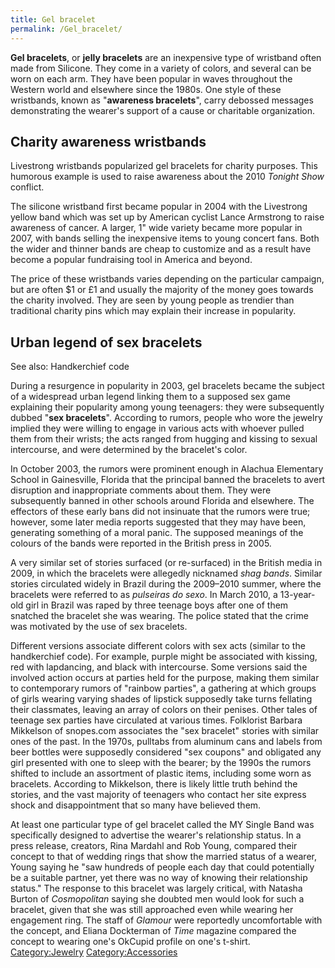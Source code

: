 ```yaml
---
title: Gel bracelet
permalink: /Gel_bracelet/
---
```


**Gel bracelets**, or **jelly bracelets** are an inexpensive type of
wristband often made from Silicone. They come in a variety of colors,
and several can be worn on each arm. They have been popular in waves
throughout the Western world and elsewhere since the 1980s. One style of
these wristbands, known as "**awareness bracelets**", carry debossed
messages demonstrating the wearer's support of a cause or charitable
organization.

## Charity awareness wristbands

Livestrong wristbands popularized gel bracelets for charity purposes.
This humorous example is used to raise awareness about the 2010 *Tonight
Show* conflict.

The silicone wristband first became popular in 2004 with the Livestrong
yellow band which was set up by American cyclist Lance Armstrong to
raise awareness of cancer. A larger, 1" wide variety became more popular
in 2007, with bands selling the inexpensive items to young concert fans.
Both the wider and thinner bands are cheap to customize and as a result
have become a popular fundraising tool in America and beyond.

The price of these wristbands varies depending on the particular
campaign, but are often $1 or £1 and usually the majority of the money
goes towards the charity involved. They are seen by young people as
trendier than traditional charity pins which may explain their increase
in popularity.

## Urban legend of sex bracelets

See also: Handkerchief code

During a resurgence in popularity in 2003, gel bracelets became the
subject of a widespread urban legend linking them to a supposed sex game
explaining their popularity among young teenagers: they were
subsequently dubbed "**sex bracelets**". According to rumors, people who
wore the jewelry implied they were willing to engage in various acts
with whoever pulled them from their wrists; the acts ranged from hugging
and kissing to sexual intercourse, and were determined by the bracelet's
color.

In October 2003, the rumors were prominent enough in Alachua Elementary
School in Gainesville, Florida that the principal banned the bracelets
to avert disruption and inappropriate comments about them. They were
subsequently banned in other schools around Florida and elsewhere. The
effectors of these early bans did not insinuate that the rumors were
true; however, some later media reports suggested that they may have
been, generating something of a moral panic. The supposed meanings of
the colours of the bands were reported in the British press in 2005.

A very similar set of stories surfaced (or re-surfaced) in the British
media in 2009, in which the bracelets were allegedly nicknamed *shag
bands*. Similar stories circulated widely in Brazil during the 2009–2010
summer, where the bracelets were referred to as *pulseiras do sexo*. In
March 2010, a 13-year-old girl in Brazil was raped by three teenage boys
after one of them snatched the bracelet she was wearing. The police
stated that the crime was motivated by the use of sex bracelets.

Different versions associate different colors with sex acts (similar to
the handkerchief code). For example, purple might be associated with
kissing, red with lapdancing, and black with intercourse. Some versions
said the involved action occurs at parties held for the purpose, making
them similar to contemporary rumors of "rainbow parties", a gathering at
which groups of girls wearing varying shades of lipstick supposedly take
turns fellating their classmates, leaving an array of colors on their
penises. Other tales of teenage sex parties have circulated at various
times. Folklorist Barbara Mikkelson of snopes.com associates the "sex
bracelet" stories with similar ones of the past. In the 1970s, pulltabs
from aluminum cans and labels from beer bottles were supposedly
considered "sex coupons" and obligated any girl presented with one to
sleep with the bearer; by the 1990s the rumors shifted to include an
assortment of plastic items, including some worn as bracelets. According
to Mikkelson, there is likely little truth behind the stories, and the
vast majority of teenagers who contact her site express shock and
disappointment that so many have believed them.

At least one particular type of gel bracelet called the MY Single Band
was specifically designed to advertise the wearer's relationship status.
In a press release, creators, Rina Mardahl and Rob Young, compared their
concept to that of wedding rings that show the married status of a
wearer, Young saying he "saw hundreds of people each day that could
potentially be a suitable partner, yet there was no way of knowing their
relationship status." The response to this bracelet was largely
critical, with Natasha Burton of *Cosmopolitan* saying she doubted men
would look for such a bracelet, given that she was still approached even
while wearing her engagement ring. The staff of *Glamour* were
reportedly uncomfortable with the concept, and Eliana Dockterman of
*Time* magazine compared the concept to wearing one's OkCupid profile on
one's t-shirt. [Category:Jewelry](/Category:Jewelry "wikilink")
[Category:Accessories](/Category:Accessories "wikilink")